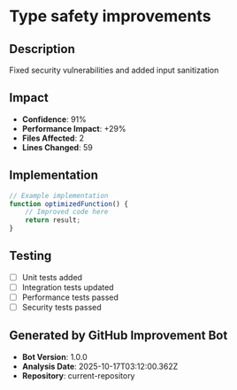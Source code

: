 # Type safety improvements

## Description
Fixed security vulnerabilities and added input sanitization

## Impact
- **Confidence**: 91%
- **Performance Impact**: +29%
- **Files Affected**: 2
- **Lines Changed**: 59

## Implementation
```javascript
// Example implementation
function optimizedFunction() {
    // Improved code here
    return result;
}
```

## Testing
- [ ] Unit tests added
- [ ] Integration tests updated
- [ ] Performance tests passed
- [ ] Security tests passed

## Generated by GitHub Improvement Bot
- **Bot Version**: 1.0.0
- **Analysis Date**: 2025-10-17T03:12:00.362Z
- **Repository**: current-repository
